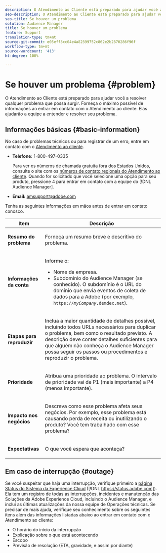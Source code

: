 ```yaml
---
description: O Atendimento ao Cliente está preparado para ajudar você a resolver qualquer problema que possa surgir. Forneça o máximo possível de informações ao entrar em contato com o Atendimento ao cliente. Elas ajudarão a equipe a entender e resolver seu problema.
seo-description: O Atendimento ao Cliente está preparado para ajudar você a resolver qualquer problema que possa surgir. Forneça o máximo possível de informações ao entrar em contato com o Atendimento ao cliente. Elas ajudarão a equipe a entender e resolver seu problema.
seo-title: Se houver um problema
solution: Audience Manager
title: Se houver um problema
feature: Support
translation-type: tm+mt
source-git-commit: e05eff3cc04e4a82399752c862e2b2370286f96f
workflow-type: tm+mt
source-wordcount: '413'
ht-degree: 100%

---
```



# Se houver um problema {#problem}

O Atendimento ao Cliente está preparado para ajudar você a resolver qualquer problema que possa surgir. Forneça o máximo possível de informações ao entrar em contato com o Atendimento ao cliente. Elas ajudarão a equipe a entender e resolver seu problema.

## Informações básicas {#basic-information}

<!-- 

r_problem.xml

 -->

No caso de problemas técnicos ou para registrar de um erro, entre em contato com o [Atendimento ao cliente](https://helpx.adobe.com/br/marketing-cloud/contact-support.html).

* **Telefone:** 1-800-497-0335

   Para ver os números de chamada gratuita fora dos Estados Unidos, consulte o site com os [números de contato regionais do Atendimento ao cliente](https://helpx.adobe.com/br/contact/dma-external/DMACustomeCareRegionalPhoneNumbers.html). Quando for solicitado que você selecione uma opção para seu produto, pressione 4 para entrar em contato com a equipe do [!DNL Audience Manager].

* **Email:** amsupport@adobe.com

Tenha as seguintes informações em mãos antes de entrar em contato conosco.

<table id="table_28E76031E2804265B1A48AB2659F68F0"> 
 <thead> 
  <tr> 
   <th colname="col1" class="entry"> Item </th> 
   <th colname="col2" class="entry"> Descrição </th> 
  </tr>
 </thead>
 <tbody> 
  <tr> 
   <td colname="col1"> <p><b>Resumo do problema</b> </p> </td> 
   <td colname="col2"> <p>Forneça um resumo breve e descritivo do problema. </p> </td> 
  </tr> 
  <tr> 
   <td colname="col1"> <p><b>Informações da conta</b> </p> </td> 
   <td colname="col2"> <p>Informe o: </p> <p> 
     <ul id="ul_6ACF6EF2165C4041A891FF36D78BBA63"> 
      <li id="li_86573CAAE8454BE6BDF44F9A8281FF95">Nome da empresa. </li> 
      <li id="li_8259BB738BA84A13982A8E84BCF56B2A">Subdomínio do <span class="keyword">Audience Manager</span> (se conhecido). O subdomínio é o URL do domínio que envia eventos de coleta de dados para a <span class="keyword"> Adobe</span> (por exemplo, <code>https://<i>myCompany</i>.demdex.net</code>). </li> 
     </ul> </p> </td> 
  </tr> 
  <tr> 
   <td colname="col1"> <p><b>Etapas para reproduzir</b> </p> </td> 
   <td colname="col2"> <p>Inclua a maior quantidade de detalhes possível, incluindo todos URLs necessários para duplicar o problema, bem como o resultado previsto. A descrição deve conter detalhes suficientes para que alguém não conheça o <span class="keyword"> Audience Manager</span> possa seguir os passos ou procedimentos e reproduzir o problema. </p> </td> 
  </tr> 
  <tr> 
   <td colname="col1"> <p><b>Prioridade</b> </p> </td> 
   <td colname="col2"> <p>Atribua uma prioridade ao problema. O intervalo de prioridade vai de P1 (mais importante) a P4 (menos importante). </p> </td> 
  </tr> 
  <tr> 
   <td colname="col1"> <p><b>Impacto nos negócios</b> </p> </td> 
   <td colname="col2"> <p>Descreva como esse problema afeta seus negócios. Por exemplo, esse problema está causando perda de receita ou inutilizando o produto? Você tem trabalhado com esse problema? </p> </td> 
  </tr> 
  <tr> 
   <td colname="col1"> <p><b>Expectativas</b> </p> </td> 
   <td colname="col2"> <p>O que você espera que aconteça? </p> </td> 
  </tr> 
 </tbody> 
</table>

## Em caso de interrupção {#outage}

Se você suspeitar que haja uma interrupção, verifique primeiro a [página Status do Sistema da Experience Cloud](https://status.adobe.com) ([!DNL https://status.adobe.com]). Ela tem um registro de todas as interrupções, incidentes e manutenção das Soluções da Adobe Experience Cloud, incluindo o Audience Manager, e inclui as últimas atualizações da nossa equipe de Operações técnicas. Se precisar de mais ajuda, verifique seu conhecimento sobre os seguintes itens além das informações listadas abaixo ao entrar em contato com o Atendimento ao cliente:

* O horário do início da interrupção
* Explicação sobre o que está acontecendo
* Escopo
* Previsão de resolução (ETA, gravidade, e assim por diante)